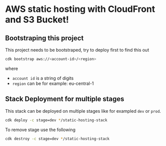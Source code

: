 # AWS static hosting with CloudFront and S3 Bucket!

## Bootstraping this project

This project needs to be bootstraped, try to deploy first to find this out

```sh
cdk bootstrap aws://<account-id>/<region>
```

where

- `account id` is a string of digits
- `region` can be for example: eu-central-1

## Stack Deployment for multiple stages

This stack can be deployed on multiple stages like for exampled `dev` or `prod`.

```sh
cdk deploy -c stage=dev */static-hosting-stack
```

To remove stage use the following

```sh
cdk destroy -c stage=dev */static-hosting-stack
```
